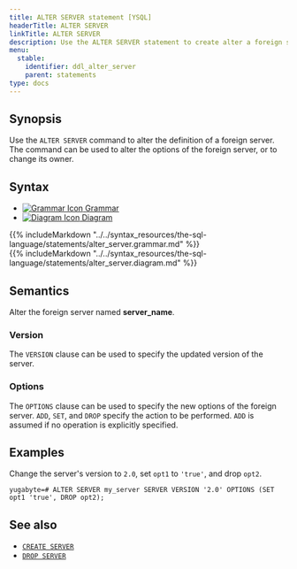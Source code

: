 ```yaml
---
title: ALTER SERVER statement [YSQL]
headerTitle: ALTER SERVER
linkTitle: ALTER SERVER
description: Use the ALTER SERVER statement to create alter a foreign server.
menu:
  stable:
    identifier: ddl_alter_server
    parent: statements
type: docs
---
```


## Synopsis

Use the `ALTER SERVER` command to alter the definition of a foreign server. The command can be used to alter the options of the foreign server, or to change its owner.

## Syntax

<ul class="nav nav-tabs nav-tabs-yb">
  <li >
    <a href="#grammar" class="nav-link" id="grammar-tab" data-toggle="tab" role="tab" aria-controls="grammar" aria-selected="true">
      <img src="/icons/file-lines.svg" alt="Grammar Icon">
      Grammar
    </a>
  </li>
  <li>
    <a href="#diagram" class="nav-link active" id="diagram-tab" data-toggle="tab" role="tab" aria-controls="diagram" aria-selected="false">
      <img src="/icons/diagram.svg" alt="Diagram Icon">
      Diagram
    </a>
  </li>
</ul>

<div class="tab-content">
  <div id="grammar" class="tab-pane fade" role="tabpanel" aria-labelledby="grammar-tab">
  {{% includeMarkdown "../../syntax_resources/the-sql-language/statements/alter_server.grammar.md" %}}
  </div>
  <div id="diagram" class="tab-pane fade show active" role="tabpanel" aria-labelledby="diagram-tab">
  {{% includeMarkdown "../../syntax_resources/the-sql-language/statements/alter_server.diagram.md" %}}
  </div>
</div>

## Semantics

Alter the foreign server named **server_name**.

### Version
The `VERSION` clause can be used to specify the updated version of the server.

### Options
The `OPTIONS` clause can be used to specify the new options of the foreign server. `ADD`, `SET`, and `DROP` specify the action to be performed. `ADD` is assumed if no operation is explicitly specified.

## Examples

Change the server's version to `2.0`, set `opt1` to `'true'`, and drop `opt2`.
```plpgsql
yugabyte=# ALTER SERVER my_server SERVER VERSION '2.0' OPTIONS (SET opt1 'true', DROP opt2);
```
## See also

- [`CREATE SERVER`](../ddl_create_server/)
- [`DROP SERVER`](../ddl_drop_server/)

